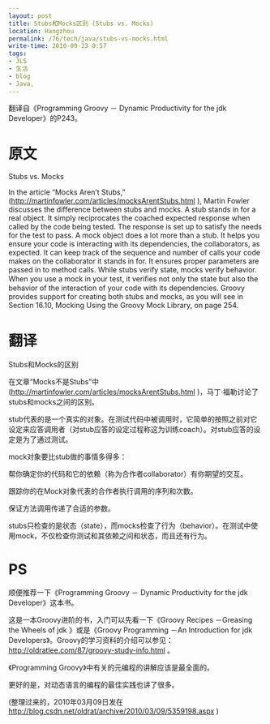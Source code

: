 ```yaml
---
layout: post
title: Stubs和Mocks区别 (Stubs vs. Mocks)
location: Hangzhou
permalink: /76/tech/java/stubs-vs-mocks.html
write-time: 2010-09-23 0:57
tags:
- JLS
- 生活
- blog
- Java,
---
```


翻译自《Programming Groovy － Dynamic Productivity for the jdk Developer》的P243。

原文
============

Stubs vs. Mocks


In the article “Mocks Aren’t Stubs,” (http://martinfowler.com/articles/mocksArentStubs.html ), Martin Fowler discusses the difference between stubs and mocks. A stub stands in for a real object. It simply reciprocates the coached expected response when called by the code being tested. The response is set up to satisfy the needs for the test to pass. A mock object does a lot more than a stub. It helps you ensure your code is interacting with its dependencies, the collaborators, as expected. It can keep track of the sequence and number of calls your code makes on the collaborator it stands in for. It ensures proper parameters are passed in to method calls. While stubs verify state, mocks verify behavior. When you use a mock in your test, it veriﬁes not only the state but also the behavior of the interaction of your code with its dependencies. Groovy provides support for creating both stubs and mocks, as you will see in Section 16.10, Mocking Using the Groovy Mock Library, on page 254.


翻译
===============

Stubs和Mocks的区别

在文章“Mocks不是Stubs”中(http://martinfowler.com/articles/mocksArentStubs.html )，马丁·福勒讨论了stubs和mocks之间的区别。

stub代表的是一个真实的对象。在测试代码中被调用时，它简单的按照之前对它设定来应答调用者（对stub应答的设定过程称这为训练coach）。对stub应答的设定是为了通过测试。

mock对象要比stub做的事情多得多：

帮你确定你的代码和它的依赖（称为合作者collaborator）有你期望的交互。

跟踪你的在Mock对象代表的合作者执行调用的序列和次数。

保证方法调用传递了合适的参数。

stubs只检查的是状态（state），而mocks检查了行为（behavior）。在测试中使用mock，不仅检查你测试和其依赖之间和状态，而且还有行为。

PS
=============

顺便推荐一下《Programming Groovy － Dynamic Productivity for the jdk Developer》这本书。

这是一本Groovy进阶的书，入门可以先看一下《Groovy Recipes －Greasing the Wheels of jdk 》或是《Groovy Programming －An Introduction for jdk Developers》。Groovy的学习资料的介绍可以参见：http://oldratlee.com/87/groovy-study-info.html 。

《Programming Groovy》中有关的元编程的讲解应该是最全面的。

更好的是，对动态语言的编程的最佳实践也讲了很多。

(整理过来的，2010年03月09日发在 http://blog.csdn.net/oldrat/archive/2010/03/09/5359198.aspx )